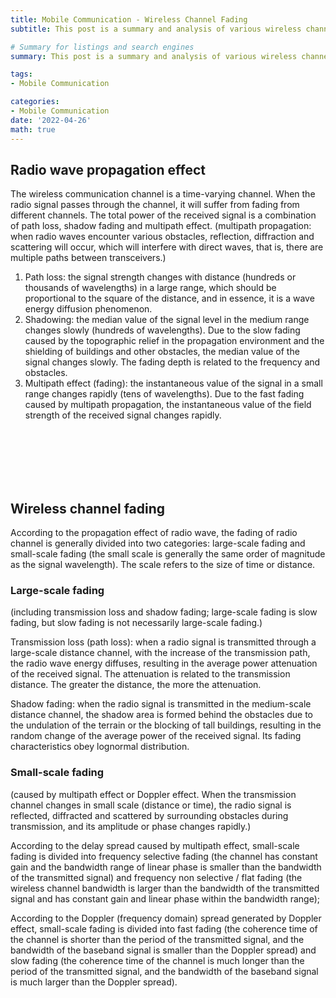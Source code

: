 ```yaml
---
title: Mobile Communication - Wireless Channel Fading
subtitle: This post is a summary and analysis of various wireless channel fading.

# Summary for listings and search engines
summary: This post is a summary and analysis of various wireless channel fading.

tags: 
- Mobile Communication

categories: 
- Mobile Communication
date: '2022-04-26'
math: true
---
```


## Radio wave propagation effect
The wireless communication channel is a time-varying channel. When the radio signal passes through the channel, it will suffer from fading from different channels. The total power of the received signal is a combination of path loss, shadow fading and multipath effect.
(multipath propagation: when radio waves encounter various obstacles, reflection, diffraction and scattering will occur, which will interfere with direct waves, that is, there are multiple paths between transceivers.)
1. Path loss: the signal strength changes with distance (hundreds or thousands of wavelengths) in a large range, which should be proportional to the square of the distance, and in essence, it is a wave energy diffusion phenomenon.
2. Shadowing: the median value of the signal level in the medium range changes slowly (hundreds of wavelengths). Due to the slow fading caused by the topographic relief in the propagation environment and the shielding of buildings and other obstacles, the median value of the signal changes slowly. The fading depth is related to the frequency and obstacles.
3. Multipath effect (fading): the instantaneous value of the signal in a small range changes rapidly (tens of wavelengths). Due to the fast fading caused by multipath propagation, the instantaneous value of the field strength of the received signal changes rapidly.

<br/>
<br/>
<br/>
<br/>
<br/>

## Wireless channel fading
According to the propagation effect of radio wave, the fading of radio channel is generally divided into two categories: large-scale fading and small-scale fading (the small scale is generally the same order of magnitude as the signal wavelength). The scale refers to the size of time or distance.

### Large-scale fading
(including transmission loss and shadow fading; large-scale fading is slow fading, but slow fading is not necessarily large-scale fading.)

Transmission loss (path loss): when a radio signal is transmitted through a large-scale distance channel, with the increase of the transmission path, the radio wave energy diffuses, resulting in the average power attenuation of the received signal. The attenuation is related to the transmission distance. The greater the distance, the more the attenuation.

Shadow fading: when the radio signal is transmitted in the medium-scale distance channel, the shadow area is formed behind the obstacles due to the undulation of the terrain or the blocking of tall buildings, resulting in the random change of the average power of the received signal. Its fading characteristics obey lognormal distribution.

 

### Small-scale fading
(caused by multipath effect or Doppler effect. When the transmission channel changes in small scale (distance or time), the radio signal is reflected, diffracted and scattered by surrounding obstacles during transmission, and its amplitude or phase changes rapidly.)

According to the delay spread caused by multipath effect, small-scale fading is divided into frequency selective fading (the channel has constant gain and the bandwidth range of linear phase is smaller than the bandwidth of the transmitted signal) and frequency non selective / flat fading (the wireless channel bandwidth is larger than the bandwidth of the transmitted signal and has constant gain and linear phase within the bandwidth range);

According to the Doppler (frequency domain) spread generated by Doppler effect, small-scale fading is divided into fast fading (the coherence time of the channel is shorter than the period of the transmitted signal, and the bandwidth of the baseband signal is smaller than the Doppler spread) and slow fading (the coherence time of the channel is much longer than the period of the transmitted signal, and the bandwidth of the baseband signal is much larger than the Doppler spread).